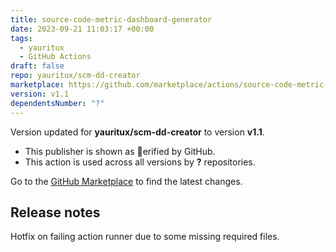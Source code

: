 ```yaml
---
title: source-code-metric-dashboard-generator
date: 2023-09-21 11:03:17 +00:00
tags:
  - yauritux
  - GitHub Actions
draft: false
repo: yauritux/scm-dd-creator
marketplace: https://github.com/marketplace/actions/source-code-metric-dashboard-generator
version: v1.1
dependentsNumber: "?"
---
```



Version updated for **yauritux/scm-dd-creator** to version **v1.1**.
- This publisher is shown as erified by GitHub.
- This action is used across all versions by **?** repositories.

Go to the [GitHub Marketplace](https://github.com/marketplace/actions/source-code-metric-dashboard-generator) to find the latest changes.

## Release notes

Hotfix on failing action runner due to some missing required files.
